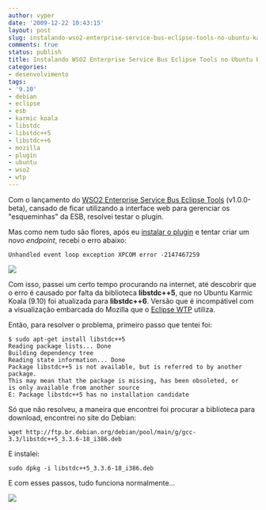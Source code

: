 ```yaml
---
author: vyper
date: '2009-12-22 10:43:15'
layout: post
slug: instalando-wso2-enterprise-service-bus-eclipse-tools-no-ubuntu-karmic-koala-9-10
comments: true
status: publish
title: Instalando WSO2 Enterprise Service Bus Eclipse Tools no Ubuntu Karmic Koala (9.10)
categories:
- desenvolvimento
tags:
- '9.10'
- debian
- eclipse
- esb
- karmic koala
- libstdc
- libstdc++5
- libstdc++6
- mozilla
- plugin
- ubuntu
- wso2
- wtp
---
```


Com o lançamento do [WSO2 Enterprise Service Bus Eclipse Tools](http://wso2.org/projects/tools/esb/esb-authoring) (v1.0.0-beta),
cansado de ficar utilizando a interface web para gerenciar os "esqueminhas" da
ESB, resolvei testar o plugin.

Mas como nem tudo são flores, após eu [instalar o plugin](http://wso2.org/project/tools/esb/esb-authoring/1.0.0/docs/install_guide.html) e tentar criar um novo _endpoint_,
recebi o erro abaixo: 

    Unhandled event loop exception XPCOM error -2147467259

[![](http://www.mcorp.com.br/wp-content/uploads/2009/12/wso2-plugin-esb-eclipse-error-300x184.png)](http://www.mcorp.com.br/wp-content/uploads/2009/12/wso2-plugin-esb-eclipse-error.png)

Com isso, passei um certo tempo procurando na internet, até descobrir que o
erro é causado por falta da biblioteca **libstdc++5**, que no Ubuntu Karmic
Koala (9.10) foi atualizada para **libstdc++6**. Versão que é incompátivel com
a visualização embarcada do Mozilla que o [Eclipse WTP](http://www.eclipse.org/webtools/) utiliza.

Então, para resolver o problema, primeiro passo que tentei foi: 

    $ sudo apt-get install libstdc++5
    Reading package lists... Done
    Building dependency tree
    Reading state information... Done
    Package libstdc++5 is not available, but is referred to by another package.
    This may mean that the package is missing, has been obsoleted, or
    is only available from another source
    E: Package libstdc++5 has no installation candidate

Só que não resolveu, a maneira que encontrei foi procurar a biblioteca para
download, encontrei no site do Debian: 

    wget http://ftp.br.debian.org/debian/pool/main/g/gcc-3.3/libstdc++5_3.3.6-18_i386.deb

E instalei: 

    sudo dpkg -i libstdc++5_3.3.6-18_i386.deb

E com esses passos, tudo funciona normalmente...

[![](http://www.mcorp.com.br/wp-content/uploads/2009/12/wso2-plugin-esb-eclipse-running-300x222.png)](http://www.mcorp.com.br/wp-content/uploads/2009/12/wso2-plugin-esb-eclipse-running.png)
